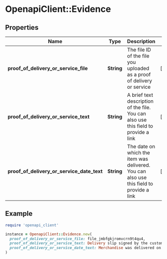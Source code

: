 # OpenapiClient::Evidence

## Properties

| Name | Type | Description | Notes |
| ---- | ---- | ----------- | ----- |
| **proof_of_delivery_or_service_file** | **String** | The file ID of the file you uploaded as a proof of delivery or service | [optional] |
| **proof_of_delivery_or_service_text** | **String** | A brief text description of the file. You can also use this field to provide a link | [optional] |
| **proof_of_delivery_or_service_date_text** | **String** | The date on which the item was delivered. You can also use this field to provide a link | [optional] |

## Example

```ruby
require 'openapi_client'

instance = OpenapiClient::Evidence.new(
  proof_of_delivery_or_service_file: file_jmbfgkjromvcrn9t4qu4,
  proof_of_delivery_or_service_text: Delivery slip signed by the customer,
  proof_of_delivery_or_service_date_text: Merchandise was delivered on 2018-12-30
)
```

